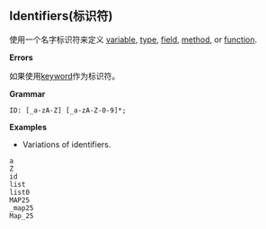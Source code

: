 ## Identifiers(标识符)

使用一个名字标识符来定义 [variable](https://www.elastic.co/guide/en/elasticsearch/painless/current/painless-variables.html), [type](https://www.elastic.co/guide/en/elasticsearch/painless/current/painless-types.html), [field](https://www.elastic.co/guide/en/elasticsearch/painless/current/painless-operators-reference.html#field-access-operator), [method](https://www.elastic.co/guide/en/elasticsearch/painless/current/painless-operators-reference.html#method-call-operator), or [function](https://www.elastic.co/guide/en/elasticsearch/painless/current/painless-functions.html).

**Errors**

如果使用[keyword](https://www.elastic.co/guide/en/elasticsearch/painless/current/painless-keywords.html)作为标识符。

**Grammar**

```ANTLR4
ID: [_a-zA-Z] [_a-zA-Z-0-9]*;
```

**Examples**

- Variations of identifiers.

```Painless
a
Z
id
list
list0
MAP25
_map25
Map_25
```

